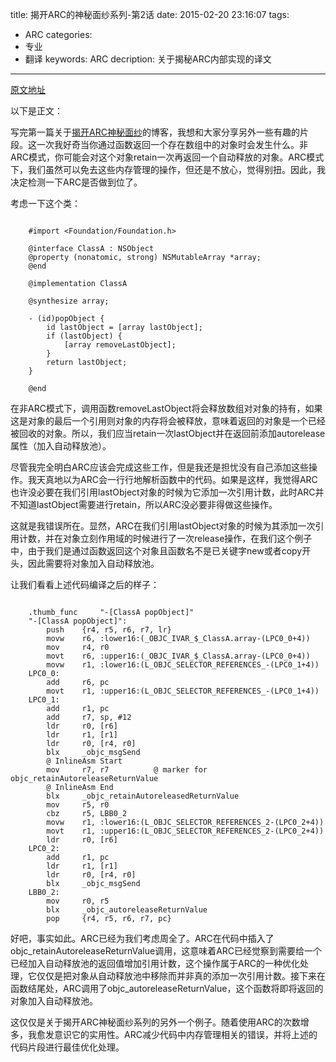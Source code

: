 title: 揭开ARC的神秘面纱系列-第2话
date: 2015-02-20 23:16:07
tags: 
- ARC
categories: 
- 专业
- 翻译
keywords: ARC
decription: 关于揭秘ARC内部实现的译文

---

[原文地址](http://www.galloway.me.uk/2012/01/a-look-under-arcs-hood-episode-2/)

以下是正文：

写完第一篇关于[揭开ARC神秘面纱](http://icebergcwp.com/2015/02/05/%E6%8F%AD%E5%BC%80ARC%E7%9A%84%E7%A5%9E%E7%A7%98%E9%9D%A2%E7%BA%B1%E7%B3%BB%E5%88%97-%E7%AC%AC1%E8%AF%9D/)的博客，我想和大家分享另外一些有趣的片段。这一次我好奇当你通过函数返回一个存在数组中的对象时会发生什么。非ARC模式，你可能会对这个对象retain一次再返回一个自动释放的对象。ARC模式下，我们虽然可以免去这些内存管理的操作，但还是不放心，觉得别扭。因此，我决定检测一下ARC是否做到位了。

考虑一下这个类：

``` objc

	#import <Foundation/Foundation.h>
	
	@interface ClassA : NSObject
	@property (nonatomic, strong) NSMutableArray *array;
	@end
	
	@implementation ClassA
	
	@synthesize array;
	
	- (id)popObject {
	    id lastObject = [array lastObject];
	    if (lastObject) {
	        [array removeLastObject];
	    }
	    return lastObject;
	}
	
	@end

```

在非ARC模式下，调用函数removeLastObject将会释放数组对对象的持有，如果这是对象的最后一个引用则对象的内存将会被释放，意味着返回的对象是一个已经被回收的对象。所以，我们应当retain一次lastObject并在返回前添加autorelease属性（加入自动释放池）。

尽管我完全明白ARC应该会完成这些工作，但是我还是担忧没有自己添加这些操作。我天真地以为ARC会一行行地解析函数中的代码。如果是这样，我觉得ARC也许没必要在我们引用lastObject对象的时候为它添加一次引用计数，此时ARC并不知道lastObject需要进行retain，所以ARC没必要非得做这些操作。

这就是我错误所在。显然，ARC在我们引用lastObject对象的时候为其添加一次引用计数，并在对象立刻作用域的时候进行了一次release操作，在我们这个例子中，由于我们是通过函数返回这个对象且函数名不是已关键字new或者copy开头，因此需要将对象加入自动释放池。

让我们看看上述代码编译之后的样子：

``` arm

	.thumb_func     "-[ClassA popObject]"
	"-[ClassA popObject]":
	    push    {r4, r5, r6, r7, lr}
	    movw    r6, :lower16:(_OBJC_IVAR_$_ClassA.array-(LPC0_0+4))
	    mov     r4, r0
	    movt    r6, :upper16:(_OBJC_IVAR_$_ClassA.array-(LPC0_0+4))
	    movw    r1, :lower16:(L_OBJC_SELECTOR_REFERENCES_-(LPC0_1+4))
	LPC0_0:
	    add     r6, pc
	    movt    r1, :upper16:(L_OBJC_SELECTOR_REFERENCES_-(LPC0_1+4))
	LPC0_1:
	    add     r1, pc
	    add     r7, sp, #12
	    ldr     r0, [r6]
	    ldr     r1, [r1]
	    ldr     r0, [r4, r0]
	    blx     _objc_msgSend
	    @ InlineAsm Start
	    mov     r7, r7          @ marker for objc_retainAutoreleaseReturnValue
	    @ InlineAsm End
	    blx     _objc_retainAutoreleasedReturnValue
	    mov     r5, r0
	    cbz     r5, LBB0_2
	    movw    r1, :lower16:(L_OBJC_SELECTOR_REFERENCES_2-(LPC0_2+4))
	    movt    r1, :upper16:(L_OBJC_SELECTOR_REFERENCES_2-(LPC0_2+4))
	    ldr     r0, [r6]
	LPC0_2:
	    add     r1, pc
	    ldr     r1, [r1]
	    ldr     r0, [r4, r0]
	    blx     _objc_msgSend
	LBB0_2:
	    mov     r0, r5
	    blx     _objc_autoreleaseReturnValue
	    pop     {r4, r5, r6, r7, pc}

```

好吧，事实如此。ARC已经为我们考虑周全了。ARC在代码中插入了objc_retainAutoreleaseReturnValue调用，这意味着ARC已经觉察到需要给一个已经加入自动释放池的返回值增加引用计数，这个操作属于ARC的一种优化处理，它仅仅是把对象从自动释放池中移除而并非真的添加一次引用计数。接下来在函数结尾处，ARC调用了objc_autoreleaseReturnValue，这个函数将即将返回的对象加入自动释放池。

这仅仅是关于揭开ARC神秘面纱系列的另外一个例子。随着使用ARC的次数增多，我愈发意识它的实用性。ARC减少代码中内存管理相关的错误，并将上述的代码片段进行最佳优化处理。






